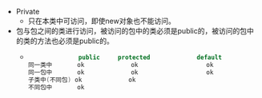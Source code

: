 - Private
	- 只在本类中可访问，即使new对象也不能访问。
- 包与包之间的类进行访问，被访问的包中的类必须是public的，被访问的包中的类的方法也必须是public的。
	- ```java
	                public	   protected             default		  private
	  同一类中       ok             ok                   ok               ok
	  同一包中       ok             ok                   ok           
	  子类中(不同包) ok             ok              
	  不同包中       ok
	  ```